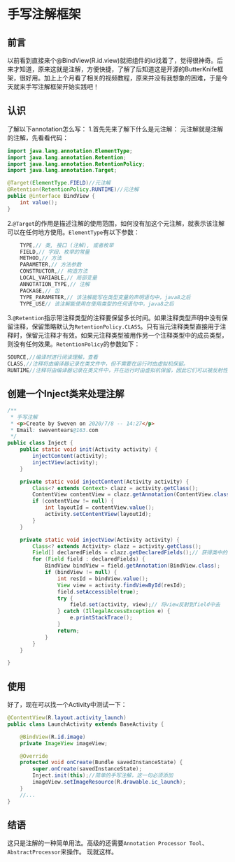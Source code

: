 # 手写注解框架

## 前言
以前看到直接来个@BindView(R.id.view)就把组件的id找着了，觉得很神奇。后来才知道，原来这就是注解，方便快捷，了解了后知道这是开源的ButterKnife框架，很好用。加上上个月看了相关的视频教程，原来并没有我想象的困难，于是今天就来手写注解框架开始实践吧！

## 认识
了解以下annotation怎么写：
1.首先先来了解下什么是元注解：
元注解就是注解的注解，先看看代码：
```java
import java.lang.annotation.ElementType;
import java.lang.annotation.Retention;
import java.lang.annotation.RetentionPolicy;
import java.lang.annotation.Target;

@Target(ElementType.FIELD)//元注解
@Retention(RetentionPolicy.RUNTIME)//元注解
public @interface BindView {
    int value();
}
```
2.`@Target`的作用是描述注解的使用范围，如何没有加这个元注解，就表示该注解可以在任何地方使用。`ElementType`有以下参数：
```java
    TYPE,// 类, 接口 (注解), 或者枚举
    FIELD,// 字段、枚举的常量
    METHOD,// 方法
    PARAMETER,// 方法参数
    CONSTRUCTOR,// 构造方法
    LOCAL_VARIABLE,// 局部变量
    ANNOTATION_TYPE,// 注解
    PACKAGE,// 包
    TYPE_PARAMETER,// 该注解能写在类型变量的声明语句中，java8之后
    TYPE_USE// 该注解能使用在使用类型的任何语句中，java8之后
```
3.`@Retention`指示带注释类型的注释要保留多长时间。如果注释类型声明中没有保留注释，保留策略默认为`RetentionPolicy.CLASS`。只有当元注释类型直接用于注释时，保留元注释才有效。如果元注释类型被用作另一个注释类型中的成员类型，则没有任何效果。`RetentionPolicy`的参数如下：
```java
SOURCE,//编译时进行阅读理解，查看
CLASS,//注释将由编译器记录在类文件中，但不需要在运行时由虚拟机保留。
RUNTIME//注释将由编译器记录在类文件中，并在运行时由虚拟机保留，因此它们可以被反射性地读取。一直存在
```
## 创建一个Inject类来处理注解
```java
/**
 * 手写注解
 * <p>Create by Sweven on 2020/7/8 -- 14:27</p>
 * Email: sweventears@163.com
 */
public class Inject {
    public static void init(Activity activity) {
        injectContent(activity);
        injectView(activity);
    }

    private static void injectContent(Activity activity) {
        Class<? extends Context> clazz = activity.getClass();
        ContentView contentView = clazz.getAnnotation(ContentView.class);
        if (contentView != null) {
            int layoutId = contentView.value();
            activity.setContentView(layoutId);
        }
    }

    private static void injectView(Activity activity) {
        Class<? extends Activity> clazz = activity.getClass();
        Field[] declaredFields = clazz.getDeclaredFields();// 获得类中的常量
        for (Field field : declaredFields) {
            BindView bindView = field.getAnnotation(BindView.class);
            if (bindView != null) {
                int resId = bindView.value();
                View view = activity.findViewById(resId);
                field.setAccessible(true);
                try {
                    field.set(activity, view);// 将view反射到field中去
                } catch (IllegalAccessException e) {
                    e.printStackTrace();
                }
                return;
            }
        }
    }

}
```
## 使用
好了，现在可以找一个Activity中测试一下：
```java
@ContentView(R.layout.activity_launch)
public class LaunchActivity extends BaseActivity {

    @BindView(R.id.image)
    private ImageView imageView;

    @Override
    protected void onCreate(Bundle savedInstanceState) {
        super.onCreate(savedInstanceState);
        Inject.init(this);//简单的手写注解，这一句必须添加
        imageView.setImageResource(R.drawable.ic_launch);
    }
	//...
}
```
## 结语
这只是注解的一种简单用法。高级的还需要`Annotation Processor Tool`、`AbstractProcessor`来操作。
现就这样。